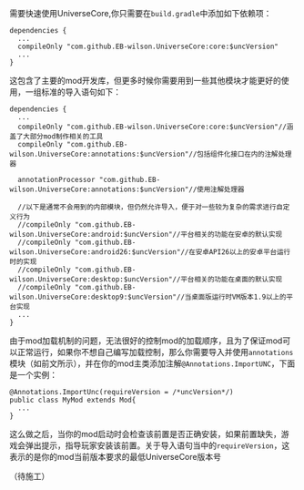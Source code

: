 需要快速使用UniverseCore,你只需要在`build.gradle`中添加如下依赖项：

    dependencies {
      ...
      compileOnly "com.github.EB-wilson.UniverseCore:core:$uncVersion"
      ...
    }
      
这包含了主要的mod开发库，但更多时候你需要用到一些其他模块才能更好的使用，一组标准的导入语句如下：

    dependencies {
      ...
      compileOnly "com.github.EB-wilson.UniverseCore:core:$uncVersion"//涵盖了大部分mod制作相关的工具
      compileOnly "com.github.EB-wilson.UniverseCore:annotations:$uncVersion"//包括组件化接口在内的注解处理器
      
      annotationProcessor "com.github.EB-wilson.UniverseCore:annotations:$uncVersion"//使用注解处理器
                    
      //以下是通常不会用到的内部模块，但仍然允许导入，便于对一些较为复杂的需求进行自定义行为
      //compileOnly "com.github.EB-wilson.UniverseCore:android:$uncVersion"//平台相关的功能在安卓的默认实现
      //compileOnly "com.github.EB-wilson.UniverseCore:android26:$uncVersion"//在安卓API26以上的安卓平台运行时的实现
      //compileOnly "com.github.EB-wilson.UniverseCore:desktop:$uncVersion"//平台相关的功能在桌面的默认实现
      //compileOnly "com.github.EB-wilson.UniverseCore:desktop9:$uncVersion"//当桌面版运行时VM版本1.9以上的平台实现
      ...
    }

由于mod加载机制的问题，无法很好的控制mod的加载顺序，且为了保证mod可以正常运行，如果你不想自己编写加载控制，那么你需要导入并使用`annotations`模块（如前文所示），并在你的mod主类添加注解`@Annotations.ImportUNC`，下面是一个实例：

    @Annotations.ImportUnc(requireVersion = /*uncVersion*/)
    public class MyMod extends Mod{
      ...
    }

这么做之后，当你的mod启动时会检查该前置是否正确安装，如果前置缺失，游戏会弹出提示，指导玩家安装该前置。关于导入语句当中的`requireVersion`，这表示的是你的mod当前版本要求的最低UniverseCore版本号

（待施工）
